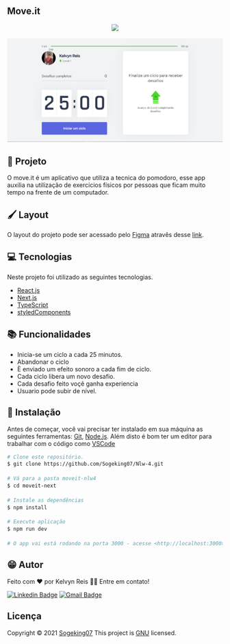 ## Move.it 
<p align="center">
    <img src="./.github/favicon.png">
</p>

<p>
    <img src="./.github/moveon.1.png" alt="Imagem principal">
</p>

## 🚀 Projeto

O move.it é um aplicativo que utiliza a tecnica do pomodoro, esse app auxilia na utilização de exercicios físicos por pessoas que ficam muito tempo na frente de um computador.

##  🖌 Layout

O layout do projeto pode ser acessado pelo [Figma](https://www.figma.com/) atravês desse [link](https://www.figma.com/file/XD84pU0aqmnklZO9Na4atE/Move.it-1.0-(Copy)).

## 💻 Tecnologias

Neste projeto foi utilizado as seguintes tecnologias.

- [React.js](https://pt-br.reactjs.org/)
- [Next.js](https://nextjs.org/)
- [TypeScript](https://www.typescriptlang.org/)
- [styledComponents](https://styled-components.com/)

##  📚  Funcionalidades

- Inicia-se um ciclo a cada  25 minutos.
- Abandonar o ciclo
- È enviado um efeito sonoro a cada fim de ciclo.
- Cada ciclo libera um novo desafio.
- Cada desafio feito voçê ganha experiencia
- Usuario pode subir de nível.

## 🔧 Instalação 

Antes de começar, você vai precisar ter instalado em sua máquina as seguintes ferramentas:
[Git](https://git-scm.com), [Node.js](https://nodejs.org/en/). 
Além disto é bom ter um editor para trabalhar com o código como [VSCode](https://code.visualstudio.com/)


```bash
# Clone este repositório.
$ git clone https://github.com/Sogeking07/Nlw-4.git

# Vá para a pasta moveit-nlw4
$ cd moveit-next

# Instale as dependências
$ npm install 

# Execute aplicação
$ npm run dev

# O app vai está rodando na porta 3000 - acesse <http://localhost:3000>
```

## 😁 Autor


Feito com ❤️ por Kelvyn Reis 👋🏽 Entre em contato!

[![Linkedin Badge](https://img.shields.io/badge/-@Kelvyn%20Dos%20Reis-1ca0f1?style=flat-square&labelColor=1ca0f1&logo=twitter&logoColor=white&link=https://www.linkedin.com/in/kelvyn-dos-reis-511b201b9/)](https://www.linkedin.com/in/kelvyn-dos-reis-511b201b9/)
[![Gmail Badge](https://img.shields.io/badge/-kelvyn2reis-c14438?style=flat-square&logo=Gmail&logoColor=white&link=mailto:kelvyn2reis@gmail.com)](mailto:kelvyn2reis@gmail.com)

## Licença

Copyright © 2021 [Sogeking07](https://github.com/Sogeking07)
This project is [GNU](https://github.com/Sogeking07/Nlw-4/blob/main/LICENSE) licensed.